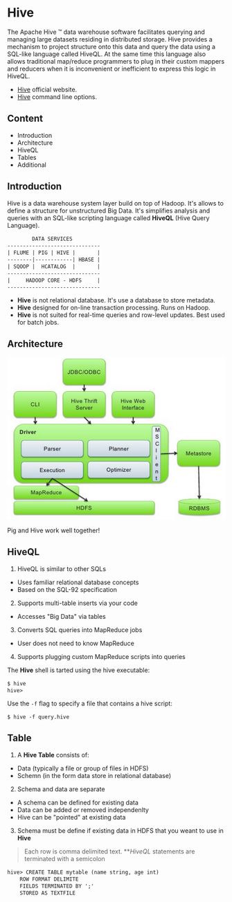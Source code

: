 # Hive

The Apache Hive ™ data warehouse software facilitates querying and managing large datasets residing in distributed storage. Hive provides a mechanism to project structure onto this data and query the data using a SQL-like language called HiveQL. At the same time this language also allows traditional map/reduce programmers to plug in their custom mappers and reducers when it is inconvenient or inefficient to express this logic in HiveQL.

- [Hive](https://hive.apache.org/) official website.
- [Hive](http://archive.cloudera.com/cdh4/cdh/4/hive/language_manual/cli.html) command line options.

## Content

- Introduction
- Architecture
- HiveQL
- Tables
- Additional

## Introduction

Hive is a data warehouse system layer build on top of Hadoop. It's allows to define a structure for unstructured Big Data. It's simplifies analysis and queries with an SQL-like scripting language called **HiveQL** (Hive Query Language). 
    
            DATA SERVICES
    ------------------------------
    | FLUME | PIG | HIVE |       |
    --------|------------| HBASE |
    | SQOOP |  HCATALOG  |       |
    ------------------------------
    |     HADOOP CORE - HDFS     |
    ------------------------------

- **Hive** is not relational database. It's use a database to store metadata.
- **Hive** designed for on-line transaction processing. Runs on Hadoop.
- **Hive** is not suited for real-time queries and row-level updates. Best used for batch jobs.

## Architecture

![alt text](/assets/hive-architecture.png "Hive architecture")

Pig and Hive work well together!

## HiveQL

1. HiveQL is similar to other SQLs
  - Uses familiar relational database concepts
  - Based on the SQL-92 specification
2. Supports multi-table inserts via your code
  - Accesses "Big Data" via tables 
3. Converts SQL queries into MapReduce jobs
  - User does not need to know MapReduce
4. Supports plugging custom MapReduce scripts into queries

The **Hive** shell is tarted using the hive executable:

    $ hive
    hive>

Use the `-f` flag to specify a file that contains a hive script:

    $ hive -f query.hive

## Table

1. A **Hive Table** consists of:
  - Data (typically a file or group of files in HDFS)
  - Schemn (in the form data store in relational database)
2. Schema and data are separate
  - A schema can be defined for existing data
  - Data can be added or removed independenlty
  - Hive can be "pointed" at existing data
3. Schema must be define if existing data in HDFS that you weant to use in **Hive**

> Each row is comma delimited text. ***HiveQL* statements are terminated with a semicolon
    
    hive> CREATE TABLE mytable (name string, age int)
        ROW FORMAT DELIMITE
        FIELDS TERMINATED BY ';'
        STORED AS TEXTFILE
